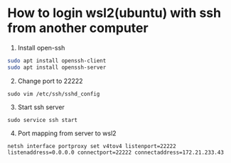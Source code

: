 # How to login wsl2(ubuntu) with ssh from another computer
1. Install open-ssh

``` bash
sudo apt install openssh-client
sudo apt install openssh-server
```

2. Change port to 22222
``` shell
sudo vim /etc/ssh/sshd_config
```

3. Start ssh server
``` shell
sudo service ssh start
```

4. Port mapping from server to wsl2
``` shell
netsh interface portproxy set v4tov4 listenport=22222 listenaddress=0.0.0.0 connectport=22222 connectaddress=172.21.233.43
```
